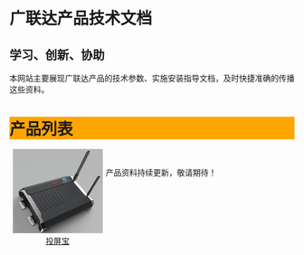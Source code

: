 # 广联达产品技术文档
## 学习、创新、协助

本网站主要展现广联达产品的技术参数、实施安装指导文档，及时快捷准确的传播这些资料。

<div id="header" style="background-color:#FFA500;">
<h1 style="margin-bottom:0;">产品列表</h1></div>
<br>
<div id="menu" style="height:200px;width:170px;float:left;">
    <center>
        <img src=img/投屏宝.png alt="some_text"><br>
        <a href="投屏宝"> 投屏宝 </a>
    </center>
</div>
</div>

<br/>

产品资料持续更新，敬请期待！
